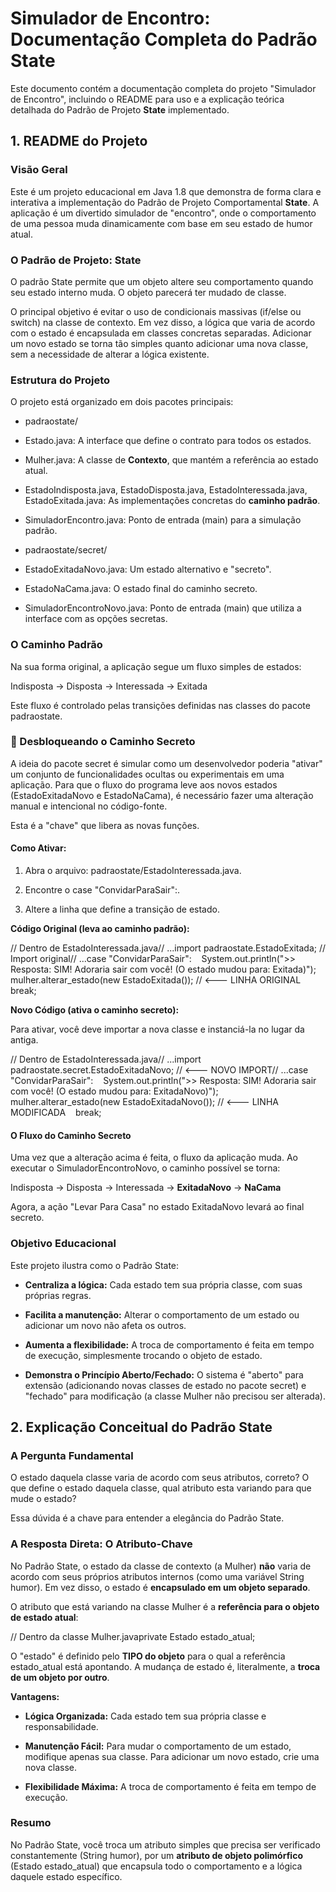 **Simulador de Encontro: Documentação Completa do Padrão State**
================================================================

Este documento contém a documentação completa do projeto "Simulador de Encontro", incluindo o README para uso e a explicação teórica detalhada do Padrão de Projeto **State** implementado.

**1\. README do Projeto**
-------------------------

### **Visão Geral**

Este é um projeto educacional em Java 1.8 que demonstra de forma clara e interativa a implementação do Padrão de Projeto Comportamental **State**. A aplicação é um divertido simulador de "encontro", onde o comportamento de uma pessoa muda dinamicamente com base em seu estado de humor atual.

### **O Padrão de Projeto: State**

O padrão State permite que um objeto altere seu comportamento quando seu estado interno muda. O objeto parecerá ter mudado de classe.

O principal objetivo é evitar o uso de condicionais massivas (if/else ou switch) na classe de contexto. Em vez disso, a lógica que varia de acordo com o estado é encapsulada em classes concretas separadas. Adicionar um novo estado se torna tão simples quanto adicionar uma nova classe, sem a necessidade de alterar a lógica existente.

### **Estrutura do Projeto**

O projeto está organizado em dois pacotes principais:

*   padraostate/
    
*   Estado.java: A interface que define o contrato para todos os estados.
    
*   Mulher.java: A classe de **Contexto**, que mantém a referência ao estado atual.
    
*   EstadoIndisposta.java, EstadoDisposta.java, EstadoInteressada.java, EstadoExitada.java: As implementações concretas do **caminho padrão**.
    
*   SimuladorEncontro.java: Ponto de entrada (main) para a simulação padrão.
    
*   padraostate/secret/
    
*   EstadoExitadaNovo.java: Um estado alternativo e "secreto".
    
*   EstadoNaCama.java: O estado final do caminho secreto.
    
*   SimuladorEncontroNovo.java: Ponto de entrada (main) que utiliza a interface com as opções secretas.
    

### **O Caminho Padrão**

Na sua forma original, a aplicação segue um fluxo simples de estados:

Indisposta → Disposta → Interessada → Exitada

Este fluxo é controlado pelas transições definidas nas classes do pacote padraostate.

### **🤫 Desbloqueando o Caminho Secreto**

A ideia do pacote secret é simular como um desenvolvedor poderia "ativar" um conjunto de funcionalidades ocultas ou experimentais em uma aplicação. Para que o fluxo do programa leve aos novos estados (EstadoExitadaNovo e EstadoNaCama), é necessário fazer uma alteração manual e intencional no código-fonte.

Esta é a "chave" que libera as novas funções.

#### **Como Ativar:**

1.  Abra o arquivo: padraostate/EstadoInteressada.java.
    
2.  Encontre o case "ConvidarParaSair":.
    
3.  Altere a linha que define a transição de estado.
    

**Código Original (leva ao caminho padrão):**

// Dentro de EstadoInteressada.java// ...import padraostate.EstadoExitada; // Import original// ...case "ConvidarParaSair":    System.out.println(">> Resposta: SIM! Adoraria sair com você! (O estado mudou para: Exitada)");    mulher.alterar\_estado(new EstadoExitada()); // <--- LINHA ORIGINAL    break;

**Novo Código (ativa o caminho secreto):**

Para ativar, você deve importar a nova classe e instanciá-la no lugar da antiga.

// Dentro de EstadoInteressada.java// ...import padraostate.secret.EstadoExitadaNovo; // <--- NOVO IMPORT// ...case "ConvidarParaSair":    System.out.println(">> Resposta: SIM! Adoraria sair com você! (O estado mudou para: ExitadaNovo)");    mulher.alterar\_estado(new EstadoExitadaNovo()); // <--- LINHA MODIFICADA    break;

#### **O Fluxo do Caminho Secreto**

Uma vez que a alteração acima é feita, o fluxo da aplicação muda. Ao executar o SimuladorEncontroNovo, o caminho possível se torna:

Indisposta → Disposta → Interessada → **ExitadaNovo** → **NaCama**

Agora, a ação "Levar Para Casa" no estado ExitadaNovo levará ao final secreto.

### **Objetivo Educacional**

Este projeto ilustra como o Padrão State:

*   **Centraliza a lógica:** Cada estado tem sua própria classe, com suas próprias regras.
    
*   **Facilita a manutenção:** Alterar o comportamento de um estado ou adicionar um novo não afeta os outros.
    
*   **Aumenta a flexibilidade:** A troca de comportamento é feita em tempo de execução, simplesmente trocando o objeto de estado.
    
*   **Demonstra o Princípio Aberto/Fechado:** O sistema é "aberto" para extensão (adicionando novas classes de estado no pacote secret) e "fechado" para modificação (a classe Mulher não precisou ser alterada).
    

**2\. Explicação Conceitual do Padrão State**
---------------------------------------------

### **A Pergunta Fundamental**

O estado daquela classe varia de acordo com seus atributos, correto? O que define o estado daquela classe, qual atributo esta variando para que mude o estado?

Essa dúvida é a chave para entender a elegância do Padrão State.

### **A Resposta Direta: O Atributo-Chave**

No Padrão State, o estado da classe de contexto (a Mulher) **não** varia de acordo com seus próprios atributos internos (como uma variável String humor). Em vez disso, o estado é **encapsulado em um objeto separado**.

O atributo que está variando na classe Mulher é a **referência para o objeto de estado atual**:

// Dentro da classe Mulher.javaprivate Estado estado\_atual;

O "estado" é definido pelo **TIPO do objeto** para o qual a referência estado\_atual está apontando. A mudança de estado é, literalmente, a **troca de um objeto por outro**.

**Vantagens:**

*   **Lógica Organizada:** Cada estado tem sua própria classe e responsabilidade.
    
*   **Manutenção Fácil:** Para mudar o comportamento de um estado, modifique apenas sua classe. Para adicionar um novo estado, crie uma nova classe.
    
*   **Flexibilidade Máxima:** A troca de comportamento é feita em tempo de execução.
    

### **Resumo**

No Padrão State, você troca um atributo simples que precisa ser verificado constantemente (String humor), por um **atributo de objeto polimórfico** (Estado estado\_atual) que encapsula todo o comportamento e a lógica daquele estado específico.
